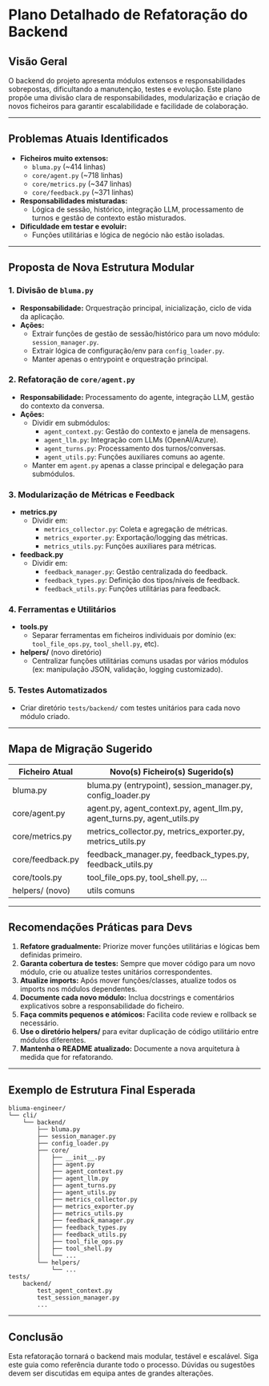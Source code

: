 # Plano Detalhado de Refatoração do Backend

## Visão Geral
O backend do projeto apresenta módulos extensos e responsabilidades sobrepostas, dificultando a manutenção, testes e evolução. Este plano propõe uma divisão clara de responsabilidades, modularização e criação de novos ficheiros para garantir escalabilidade e facilidade de colaboração.

---
## Problemas Atuais Identificados
- **Ficheiros muito extensos:**
  - `bluma.py` (~414 linhas)
  - `core/agent.py` (~718 linhas)
  - `core/metrics.py` (~347 linhas)
  - `core/feedback.py` (~371 linhas)
- **Responsabilidades misturadas:**
  - Lógica de sessão, histórico, integração LLM, processamento de turnos e gestão de contexto estão misturados.
- **Dificuldade em testar e evoluir:**
  - Funções utilitárias e lógica de negócio não estão isoladas.

---
## Proposta de Nova Estrutura Modular
### 1. **Divisão de `bluma.py`**
- **Responsabilidade:** Orquestração principal, inicialização, ciclo de vida da aplicação.
- **Ações:**
  - Extrair funções de gestão de sessão/histórico para um novo módulo: `session_manager.py`.
  - Extrair lógica de configuração/env para `config_loader.py`.
  - Manter apenas o entrypoint e orquestração principal.

### 2. **Refatoração de `core/agent.py`**
- **Responsabilidade:** Processamento do agente, integração LLM, gestão do contexto da conversa.
- **Ações:**
  - Dividir em submódulos:
    - `agent_context.py`: Gestão do contexto e janela de mensagens.
    - `agent_llm.py`: Integração com LLMs (OpenAI/Azure).
    - `agent_turns.py`: Processamento dos turnos/conversas.
    - `agent_utils.py`: Funções auxiliares comuns ao agente.
  - Manter em `agent.py` apenas a classe principal e delegação para submódulos.

### 3. **Modularização de Métricas e Feedback**
- **metrics.py**
  - Dividir em:
    - `metrics_collector.py`: Coleta e agregação de métricas.
    - `metrics_exporter.py`: Exportação/logging das métricas.
    - `metrics_utils.py`: Funções auxiliares para métricas.
- **feedback.py**
  - Dividir em:
    - `feedback_manager.py`: Gestão centralizada do feedback.
    - `feedback_types.py`: Definição dos tipos/níveis de feedback.
    - `feedback_utils.py`: Funções utilitárias para feedback.

### 4. **Ferramentas e Utilitários**
- **tools.py**
  - Separar ferramentas em ficheiros individuais por domínio (ex: `tool_file_ops.py`, `tool_shell.py`, etc).
- **helpers/** (novo diretório)
  - Centralizar funções utilitárias comuns usadas por vários módulos (ex: manipulação JSON, validação, logging customizado).

### 5. **Testes Automatizados**
- Criar diretório `tests/backend/` com testes unitários para cada novo módulo criado.

---
## Mapa de Migração Sugerido
| Ficheiro Atual                | Novo(s) Ficheiro(s) Sugerido(s)           |
|-------------------------------|-------------------------------------------|
| bluma.py                      | bluma.py (entrypoint), session_manager.py, config_loader.py |
| core/agent.py                 | agent.py, agent_context.py, agent_llm.py, agent_turns.py, agent_utils.py |
| core/metrics.py               | metrics_collector.py, metrics_exporter.py, metrics_utils.py |
| core/feedback.py              | feedback_manager.py, feedback_types.py, feedback_utils.py |
| core/tools.py                 | tool_file_ops.py, tool_shell.py, ...      |
| helpers/ (novo)               | utils comuns                              |

---
## Recomendações Práticas para Devs
1. **Refatore gradualmente:** Priorize mover funções utilitárias e lógicas bem definidas primeiro.
2. **Garanta cobertura de testes:** Sempre que mover código para um novo módulo, crie ou atualize testes unitários correspondentes.
3. **Atualize imports:** Após mover funções/classes, atualize todos os imports nos módulos dependentes.
4. **Documente cada novo módulo:** Inclua docstrings e comentários explicativos sobre a responsabilidade do ficheiro.
5. **Faça commits pequenos e atómicos:** Facilita code review e rollback se necessário.
6. **Use o diretório helpers/** para evitar duplicação de código utilitário entre módulos diferentes.
7. **Mantenha o README atualizado:** Documente a nova arquitetura à medida que for refatorando.

---
## Exemplo de Estrutura Final Esperada
```
bliuma-engineer/
└── cli/
    └── backend/
        ├── bluma.py
        ├── session_manager.py
        ├── config_loader.py
        ├── core/
        │   ├── __init__.py
        │   ├── agent.py
        │   ├── agent_context.py
        │   ├── agent_llm.py
        │   ├── agent_turns.py
        │   ├── agent_utils.py
        │   ├── metrics_collector.py
        │   ├── metrics_exporter.py
        │   ├── metrics_utils.py
        │   ├── feedback_manager.py
        │   ├── feedback_types.py
        │   ├── feedback_utils.py
        │   ├── tool_file_ops.py
        │   ├── tool_shell.py
        │   └── ...
        └── helpers/
            └── ...
tests/
    backend/
        test_agent_context.py
        test_session_manager.py
        ...
```
---
## Conclusão
Esta refatoração tornará o backend mais modular, testável e escalável. Siga este guia como referência durante todo o processo. Dúvidas ou sugestões devem ser discutidas em equipa antes de grandes alterações.